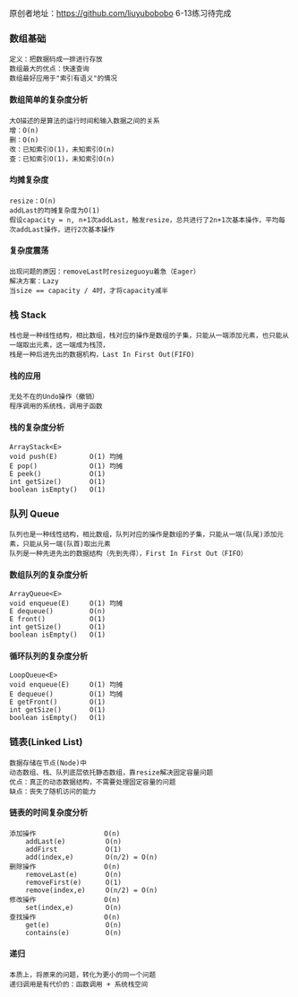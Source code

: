 原创者地址：https://github.com/liuyubobobo
6-13练习待完成
### 数组基础
```
定义：把数据码成一排进行存放
数组最大的优点：快速查询
数组最好应用于"索引有语义"的情况
```

#### 数组简单的复杂度分析
```
大O描述的是算法的运行时间和输入数据之间的关系
增：O(n)
删：O(n)
改：已知索引O(1)，未知索引O(n)
查：已知索引O(1)，未知索引O(n)
```

#### 均摊复杂度
```
resize：O(n)
addLast的均摊复杂度为O(1)
假设capacity = n, n+1次addLast，触发resize，总共进行了2n+1次基本操作，平均每次addLast操作，进行2次基本操作
```

#### 复杂度震荡
```
出现问题的原因：removeLast时resizeguoyu着急（Eager）
解决方案：Lazy
当size == capacity / 4时，才将capacity减半
```

### 栈 Stack
```
栈也是一种线性结构，相比数组，栈对应的操作是数组的子集，只能从一端添加元素，也只能从一端取出元素，这一端成为栈顶，
栈是一种后进先出的数据机构，Last In First Out(FIFO)
```

#### 栈的应用
```
无处不在的Undo操作（撤销）
程序调用的系统栈，调用子函数 
```

#### 栈的复杂度分析
```
ArrayStack<E>       
void push(E)        O(1) 均摊
E pop()             O(1) 均摊
E peek()            O(1)
int getSize()       O(1)
boolean isEmpty()   O(1)
```

### 队列 Queue
```
队列也是一种线性结构，相比数组，队列对应的操作是数组的子集，只能从一端(队尾)添加元素，只能从另一端(队首)取出元素
队列是一种先进先出的数据结构（先到先得），First In First Out（FIFO）
```

#### 数组队列的复杂度分析
```
ArrayQueue<E>       
void enqueue(E)     O(1) 均摊
E dequeue()         O(n)
E front()           O(1)
int getSize()       O(1)
boolean isEmpty()   O(1)
```

#### 循环队列的复杂度分析
```
LoopQueue<E>        
void enqueue(E)     O(1) 均摊 
E dequeue()         O(1) 均摊 
E getFront()        O(1) 
int getSize()       O(1) 
boolean isEmpty()   O(1)
```

### 链表(Linked List)
```
数据存储在节点(Node)中
动态数组、栈、队列底层依托静态数组，靠resize解决固定容量问题
优点：真正的动态数据结构，不需要处理固定容量的问题
缺点：丧失了随机访问的能力
```

#### 链表的时间复杂度分析
```
添加操作                 O(n)
    addLast(e)          O(n)
    addFirst            O(1)
    add(index,e)        O(n/2) = O(n)
删除操作                 O(n)
    removeLast(e)       O(n)
    removeFirst(e)      O(1)
    remove(index,e)     O(n/2) = O(n)
修改操作                 O(n)
    set(index,e)        O(n)
查找操作                 O(n)
    get(e)              O(n)
    contains(e)         O(n)
```

#### 递归
```
本质上，将原来的问题，转化为更小的同一个问题
递归调用是有代价的：函数调用 + 系统栈空间
```